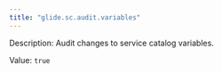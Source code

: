 ```yaml
---
title: "glide.sc.audit.variables"
---
```


Description: Audit changes to service catalog variables.

Value: `true`